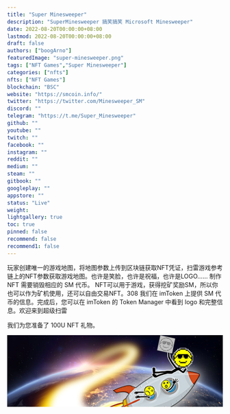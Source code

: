 ```yaml
---
title: "Super Minesweeper"
description: "SuperMinesweeper 搞笑搞笑 Microsoft Minesweeper"
date: 2022-08-20T00:00:00+08:00
lastmod: 2022-08-20T00:00:00+08:00
draft: false
authors: ["boogArno"]
featuredImage: "super-minesweeper.png"
tags: ["NFT Games","Super Minesweeper"]
categories: ["nfts"]
nfts: ["NFT Games"]
blockchain: "BSC"
website: "https://smcoin.info/"
twitter: "https://twitter.com/Minesweeper_SM"
discord: ""
telegram: "https://t.me/Super_Minesweeper"
github: ""
youtube: ""
twitch: ""
facebook: ""
instagram: ""
reddit: ""
medium: ""
steam: ""
gitbook: ""
googleplay: ""
appstore: ""
status: "Live"
weight: 
lightgallery: true
toc: true
pinned: false
recommend: false
recommend1: false
---
```

玩家创建唯一的游戏地图，将地图参数上传到区块链获取NFT凭证，扫雷游戏参考链上的NFT参数获取游戏地图。也许是笑脸，也许是祝福，也许是LOGO……
制作 NFT 需要销毁相应的 SM 代币。 NFT可以用于游戏，获得挖矿奖励SM，所以你也可以作为矿机使用，还可以自由交易NFT。308 我们在 imToken 上提供 SM 代币的信息。完成后，您可以在 imToken 的 Token Manager 中看到 logo 和完整信息。欢迎来到超级扫雷

我们为您准备了 100U NFT 礼物。

![1500x500](1500x500.jpg)
